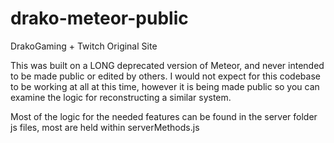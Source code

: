 # drako-meteor-public
DrakoGaming + Twitch Original Site


This was built on a LONG deprecated version of Meteor, and never intended to be made public or edited by others. I would not expect for this codebase to be working at all at this time, however it is being made public so you can examine the logic for reconstructing a similar system.

Most of the logic for the needed features can be found in the server folder js files, most are held within serverMethods.js
